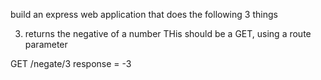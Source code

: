 build an express web application that does the following 3 things

<!-- 1. adds 2 numbers

This should be a GET, with 2 query parameters: num1 and num2
GET /add?num1=&num2=

example:
GET /add?num1=12&num2=4
response = 16 -->

<!-- 2. multiplies 2 numbers
This should be a POST, using a req body with keys: num1 and num2

POST /multiply
body: {num1:12, num2=3}
response = 36 -->


3. returns the negative of a number
THis should be a GET, using a route parameter

GET /negate/3
response = -3

